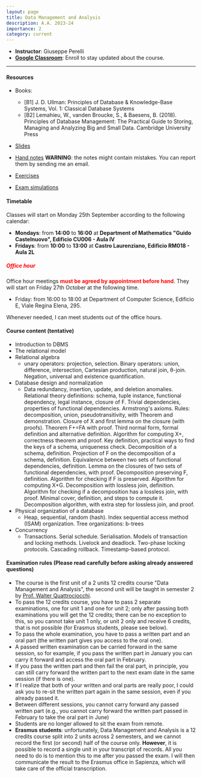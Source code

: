 ```yaml
---
layout: page
title: Data Management and Analysis 
description: A.A. 2023-24
importance: 2
category: current
---
```


 - **Instructor**: Giuseppe Perelli
 - **[Google Classroom](https://classroom.google.com/c/NjIzNTcyNDQ1OTk5?cjc=w2alm6o)**: Enroll to stay updated about the course.

------


#### Resources
- Books:
  - [B1] J. D. Ullman: Principles of Database & Knowledge-Base Systems, Vol. 1: Classical Database Systems
  - [B2] Lemahieu, W., vanden Broucke, S., & Baesens, B. (2018). Principles of Database Management: The Practical Guide to Storing, Managing and Analyzing Big and Small Data. Cambridge University Press

- [Slides](https://drive.google.com/drive/folders/1w_x8EK4SN6WiPuuDG8XtrqjxfVCga3f9?usp=sharing)
- [Hand notes](https://drive.google.com/drive/folders/12YOdTpneBSp8hhmSqzJwPvkqhAgsVBSE?usp=sharing) **WARNING**: the notes might contain mistakes. You can report them by sending me an email.
- [Exercises](https://drive.google.com/drive/folders/1_KQJe6iYN_n7bcm6LlJTLkeUeGsNkV7p?usp=sharing)
- [Exam simulations](https://drive.google.com/drive/folders/1OoCmqzMN04iTN4foI8suPfceJRLaTjlc?usp=sharing)


#### **Timetable**

Classes will start on Monday 25th September according to the following calendar:

- **Mondays**: from **14:00** to **16:00** at **Department of Mathematics "Guido Castelnuovo", Edificio CU006 - Aula IV**
- **Fridays**: from **10:00** to **13:00** at **Castro Laurenziano, Edificio RM018 - Aula 2L** 

##### **<span style="color:red"> Office hour </span>**

Office hour meetings **<span style="color:red">must be agreed by appointment before hand</span>**. They will start on Friday 27th October at the following time.

- Friday: from 16:00 to 18:00 at Department of Computer Science, Edificio E, Viale Regina Elena, 295.

Whenever needed, I can meet students out of the office hours.


#### **Course content** (tentative)

- Introduction to DBMS
- The relational model
- Relational algebra
  - unary operators: projection, selection. Binary operators: union, difference, intersection, Cartesian production, natural join, θ-join. Negation, universal and existence quantification.
- Database design and normalization
  - Data redundancy, insertion, update, and deletion anomalies. Relational theory definitions: schema, tuple instance, functional dependency, legal instance, closure of F. Trivial dependencies, properties of functional dependencies. Armstrong's axioms. Rules: decomposition, union, pseudotransitivity, with Theorem and demonstration. Closure of X and first lemma on the closure (with proofs). Theorem F+=FA with proof. Third normal form, formal definition and alternative definition. Algorithm for computing X+, correctness theorem and proof. Key definition, practical ways to find the keys of a schema, uniqueness check. Decomposition of a schema, definition. Projection of F on the decomposition of a schema, definition. Equivalence between two sets of functional dependencies, definition. Lemma on the closures of two sets of functional dependencies, with proof. Decomposition preserving F, definition. Algorithm for checking if F is preserved. Algorithm for computing X+G. Decomposition with lossless join, definition. Algorithm for checking if a decomposition has a lossless join, with proof. Minimal cover, definition, and steps to compute it. Decomposition algorithm, with extra step for lossless join, and proof.
- Physical organization of a database
  - Heap, sequential, random (hash). Index sequential access method (ISAM) organization. Tree organizations: b-trees
- Concurrency
  - Transactions. Serial schedule. Serialisation. Models of transaction and locking methods. Livelock and deadlock. Two-phase locking protocols. Cascading rollback. Timestamp-based protocol.

#### Examination rules (Please **read carefully** before asking already answered questions)

- The course is the first unit of a 2 units 12 credits course "Data Management and Analysis", the second unit will be taught in semester 2 by [Prof. Walter Quattrociocchi](https://walterquattrociocchi.site.uniroma1.it/).
- To pass the 12 credits course, you have to pass 2 separate examinations, one for unit 1 and one for unit 2; only after passing both examinations you will get the 12 credits; there can be no exception to this, so you cannot take unit 1 only, or unit 2 only and receive 6 credits, that is not possible (for Erasmus students, please see below).
- To pass the whole examination, you have to pass a written part and an oral part (the written part gives you access to the oral one).
- A passed written examination can be carried forward in the same session, so for example, if you pass the written part in January you can carry it forward and access the oral part in February.
- If you pass the written part and then fail the oral part, in principle, you can still carry forward the written part to the next exam date in the same session (if there is one).
- If I realize that both of your written and oral parts are really poor, I could ask you to re-sit the written part again in the same session, even if you already passed it.
- Between different sessions, you cannot carry forward any passed written part (e.g., you cannot carry forward the written part passed in February to take the oral part in June)
- Students are no longer allowed to sit the exam from remote.
- **Erasmus students**: unfortunately, Data Management and Analysis is a 12 credits course split into 2 units across 2 semesters, and we cannot record the first (or second) half of the course only. **However**, it is possible to record a single unit in your transcript of records. All you need to do is to mention this to me after you passed the exam. I will then communicate the result to the Erasmus office in Sapienza, which will take care of the official transcription.
